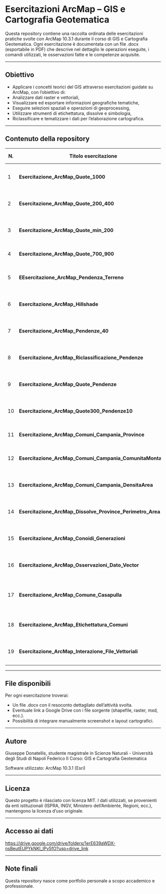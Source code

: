 # Esercitazioni ArcMap – GIS e Cartografia Geotematica

Questa repository contiene una raccolta ordinata delle esercitazioni pratiche svolte con ArcMap 10.3.1 durante il corso di GIS e Cartografia Geotematica. Ogni esercitazione è documentata con un file .docx (esportabile in PDF) che descrive nel dettaglio le operazioni eseguite, i comandi utilizzati, le osservazioni fatte e le competenze acquisite.

---

## Obiettivo

- Applicare i concetti teorici del GIS attraverso esercitazioni guidate su ArcMap, con l’obiettivo di:
- Analizzare dati raster e vettoriali,
- Visualizzare ed esportare informazioni geografiche tematiche,
- Eseguire selezioni spaziali e operazioni di geoprocessing,
- Utilizzare strumenti di etichettatura, dissolve e simbologia,
- Riclassificare e tematizzare i dati per l’elaborazione cartografica.

---

## Contenuto della repository

| N. | Titolo esercitazione                                             | Descrizione sintetica |
|----|-----------------------------------------------------------------|-----------------------------------------------------------------|
| 1  | **Esercitazione_ArcMap_Quote_1000**                             | Visualizzazione delle curve di livello a 1000 metri.            |
| 2  | **Esercitazione_ArcMap_Quote_200_400**                          | Selezione e visualizzazione delle quote tra 200 e 400 m.        |
| 3  | **Esercitazione_ArcMap_Quote_min_200**                          | Evidenziazione delle aree con quota superiore a 200 m.          |
| 4  | **Esercitazione_ArcMap_Quote_700_900**                          | Tematizzazione delle curve tra 700 e 900 m.                     |
| 5  | **EEsercitazione_ArcMap_Pendenza_Terreno**                      | Analisi del raster di pendenza per lo studio morfologico.       |
| 6  | **Esercitazione_ArcMap_Hillshade**                              | Visualizzazione hillshade per l’ombreggiatura del terreno.      |
| 7  | **Esercitazione_ArcMap_Pendenze_40**                            | Evidenziazione delle pendenze superiori al 40%.                 |
| 8  | **Esercitazione_ArcMap_Riclassificazione_Pendenze**             | Riclassificazione delle pendenze in classi tematiche.           |
| 9  | **Esercitazione_ArcMap_Quote_Pendenze**                         | Incrocio tra informazioni di quota e pendenza.                  |
| 10 | **Esercitazione_ArcMap_Quote300_Pendenze10**                    | Selezione delle aree >300m e pendenza >10%.                     |
| 11 | **Esercitazione_ArcMap_Comuni_Campania_Province**               | Colorazione dei comuni secondo le province.                     |
| 12 | **Esercitazione_ArcMap_Comuni_Campania_ComunitaMontana**        | Tematizzazione secondo le comunità montane.                     |
| 13 | **Esercitazione_ArcMap_Comuni_Campania_DensitaArea**            | Classificazione per densità areale dei comuni.                  |
| 14 | **Esercitazione_ArcMap_Dissolve_Province_Perimetro_Area**       | Fusione per provincia con calcolo area e perimetro.             |
| 15 | **Esercitazione_ArcMap_Conoidi_Generazioni**                    | Visualizzazione delle conoidi per generazione morfologica.      |
| 16 | **Esercitazione_ArcMap_Osservazioni_Dato_Vector**               | Analisi e tematizzazione avanzata dei dati vettoriali.          |
| 17 | **Esercitazione_ArcMap_Comune_Casapulla**                       | Selezione ed esportazione del poligono del comune di Casapulla. |
| 18 | **Esercitazione_ArcMap_Etichettatura_Comuni**                   | Inserimento delle etichette con il nome dei comuni.             |
| 19 | **Esercitazione_ArcMap_Interazione_File_Vettoriali**            | Clip, editing e selezione delle conoidi in un’area target.      |
	
---

## File disponibili

Per ogni esercitazione troverai:
- Un file .docx con il resoconto dettagliato dell’attività svolta.
- Eventuale link a Google Drive con i file sorgente (shapefile, raster, mxd, ecc.).
- Possibilità di integrare manualmente screenshot e layout cartografici.

---

## Autore
Giuseppe Donatellis, studente magistrale in Scienze Naturali - Università degli Studi di Napoli Federico II
Corso: GIS e Cartografia Geotematica

Software utilizzato: ArcMap 10.3.1 (Esri)

---

## Licenza
Questo progetto è rilasciato con licenza MIT.
I dati utilizzati, se provenienti da enti istituzionali (ISPRA, INGV, Ministero dell’Ambiente, Regioni, ecc.), mantengono la licenza d’uso originale.

---

## Accesso ai dati

https://drive.google.com/drive/folders/1erE639aWDX-nsBeutEUPYkNKl_IPv5fO?usp=drive_link

---

## Note finali

Questa repository nasce come portfolio personale a scopo accademico e professionale.  
